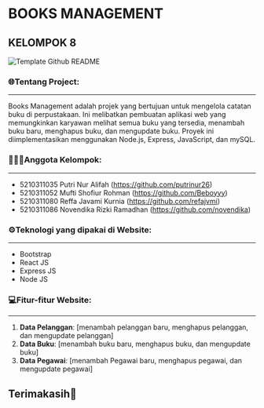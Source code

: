 # BOOKS MANAGEMENT
## KELOMPOK 8

![Template Github README](https://github.com/Beboyyy/PROJEK-AKHIR-WSII-KELOMPOK8/assets/125546022/9db5b6a7-13a2-40a9-8727-c11b4823b75d)

### 🌐Tentang Project:
----------------
Books Management adalah projek yang bertujuan untuk mengelola catatan buku di perpustakaan. Ini melibatkan pembuatan aplikasi web yang memungkinkan karyawan melihat semua buku yang tersedia, menambah buku baru, menghapus buku, dan mengupdate buku. Proyek ini diimplementasikan menggunakan Node.js, Express, JavaScript, dan mySQL. 


### 👨🏻‍💻Anggota Kelompok:
----------------
- 5210311035 Putri Nur Alifah (https://github.com/putrinur26)
- 5210311052 Mufti Shofiur Rohman (https://github.com/Beboyyy)
- 5210311080 Reffa Javami Kurnia (https://github.com/refajvmi)
- 5210311086 Novendika Rizki Ramadhan (https://github.com/novendika)

### ⚙️Teknologi yang dipakai di Website:
----------------
- Bootstrap
- React JS
- Express JS
- Node JS


### 💻Fitur-fitur Website:
----------------
1. **Data Pelanggan**: [menambah pelanggan baru, menghapus pelanggan, dan mengupdate pelanggan]
2. **Data Buku**: [menambah buku baru, menghapus buku, dan mengupdate buku]
3. **Data Pegawai**: [menambah Pegawai baru, menghapus pegawai, dan mengupdate pegawai]

Terimakasih👋
-----------
